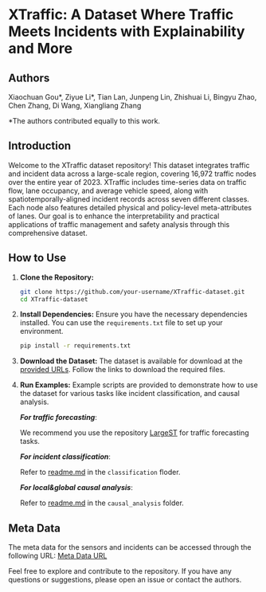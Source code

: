 
# XTraffic: A Dataset Where Traffic Meets Incidents with Explainability and More

## Authors
Xiaochuan Gou\*, Ziyue Li\*, Tian Lan, Junpeng Lin, Zhishuai Li, Bingyu Zhao, Chen Zhang, Di Wang, Xiangliang Zhang

*The authors contributed equally to this work.


## Introduction
Welcome to the XTraffic dataset repository! This dataset integrates traffic and incident data across a large-scale region, covering 16,972 traffic nodes over the entire year of 2023. XTraffic includes time-series data on traffic flow, lane occupancy, and average vehicle speed, along with spatiotemporally-aligned incident records across seven different classes. Each node also features detailed physical and policy-level meta-attributes of lanes. Our goal is to enhance the interpretability and practical applications of traffic management and safety analysis through this comprehensive dataset.

## How to Use
1. **Clone the Repository:**
    ```bash
    git clone https://github.com/your-username/XTraffic-dataset.git
    cd XTraffic-dataset
    ```

2. **Install Dependencies:**
    Ensure you have the necessary dependencies installed. You can use the `requirements.txt` file to set up your environment.
    ```bash
    pip install -r requirements.txt
    ```

3. **Download the Dataset:**
    The dataset is available for download at the [provided URLs](https://www.kaggle.com/datasets/gpxlcj/xtraffic/). Follow the links to download the required files.

4.  **Run Examples:**
    Example scripts are provided to demonstrate how to use the dataset for various tasks like incident classification, and causal analysis.
    
    
    ***For traffic forecasting***:

    We recommend you use the repository [LargeST](https://github.com/liuxu77/LargeST) for traffic forecasting tasks.

    ***For incident classification***:
    
    Refer to [readme.md](./classification/readme.md) in the `classification` floder.
    
    ***For local&global causal analysis***:

    Refer to [readme.md](./causal_analysis/readme.md) in the `causal_analysis` folder.


## Meta Data
The meta data for the sensors and incidents can be accessed through the following URL:
[Meta Data URL](https://github.com/XAITraffic/XTraffic/blob/main/xtraffic-metadata.json)

Feel free to explore and contribute to the repository. If you have any questions or suggestions, please open an issue or contact the authors.
